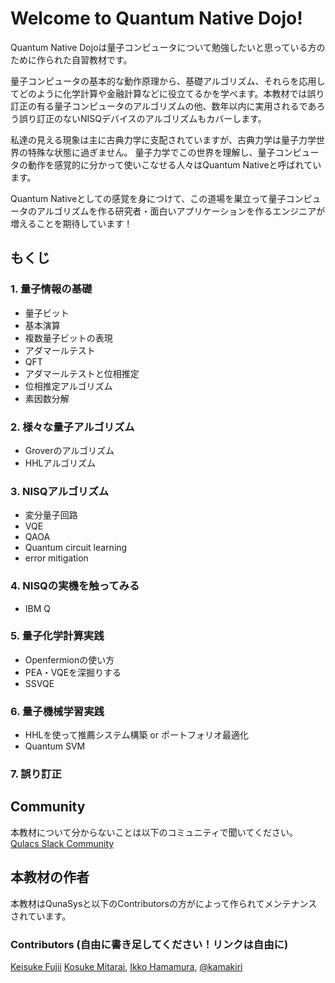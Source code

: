# Welcome to Quantum Native Dojo!

Quantum Native Dojoは量子コンピュータについて勉強したいと思っている方のために作られた自習教材です。


量子コンピュータの基本的な動作原理から、基礎アルゴリズム、それらを応用してどのように化学計算や金融計算などに役立てるかを学べます。本教材では誤り訂正の有る量子コンピュータのアルゴリズムの他、数年以内に実用されるであろう誤り訂正のないNISQデバイスのアルゴリズムもカバーします。

私達の見える現象は主に古典力学に支配されていますが、古典力学は量子力学世界の特殊な状態に過ぎません。
量子力学でこの世界を理解し、量子コンピュータの動作を感覚的に分かって使いこなせる人々はQuantum Nativeと呼ばれています。

Quantum Nativeとしての感覚を身につけて、この道場を巣立って量子コンピュータのアルゴリズムを作る研究者・面白いアプリケーションを作るエンジニアが増えることを期待しています！

## もくじ
### 1. 量子情報の基礎  
- 量子ビット
- 基本演算
- 複数量子ビットの表現
- アダマールテスト
- QFT
- アダマールテストと位相推定
- 位相推定アルゴリズム
- 素因数分解

### 2. 様々な量子アルゴリズム
- Groverのアルゴリズム
- HHLアルゴリズム

### 3. NISQアルゴリズム
- 変分量子回路
- VQE
- QAOA
- Quantum circuit learning
- error mitigation

### 4. NISQの実機を触ってみる
- IBM Q

### 5. 量子化学計算実践
- Openfermionの使い方
- PEA・VQEを深掘りする
- SSVQE

### 6. 量子機械学習実践
- HHLを使って推薦システム構築 or ポートフォリオ最適化
- Quantum SVM

### 7. 誤り訂正 

## Community
本教材について分からないことは以下のコミュニティで聞いてください。  
[Qulacs Slack Community](https://join.slack.com/t/qulacs/shared_invite/enQtNDY3Njc1NjU5MDE1LTY4MTNlNDQzYjA1ZGUzZGFiNDQ1MzE2Yjg4ZmM4YjUyNGM0NmNmMjA5NmI2YWFlZDk2ODE1OTUzZTE5YjRmZWU)

## 本教材の作者
本教材はQunaSysと以下のContributorsの方がによって作られてメンテナンスされています。

### Contributors (自由に書き足してください！リンクは自由に)
[Keisuke Fujii](http://quantphys.org/wp/keisukefujii/)
[Kosuke Mitarai](https://scholar.google.com/citations?user=TfsGcnMAAAAJ),
[Ikko Hamamura](https://twitter.com/ikkoham),
[@kamakiri](https://twitter.com/kamakiri_ys)
